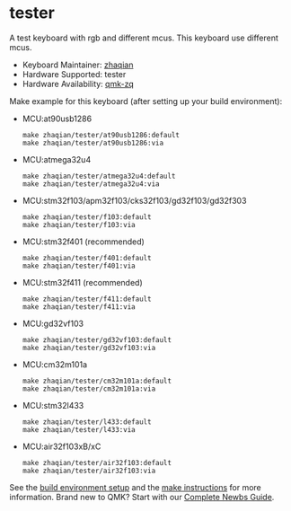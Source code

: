 # tester

A test keyboard with rgb and different mcus.
This keyboard use different mcus.

* Keyboard Maintainer: [zhaqian](https://github.com/zhaqian12)
* Hardware Supported: tester
* Hardware Availability: [qmk-zq](https://github.com/zhaqian12/qmk_firmware)

Make example for this keyboard (after setting up your build environment):

* MCU:at90usb1286
    ```
    make zhaqian/tester/at90usb1286:default
    make zhaqian/tester/at90usb1286:via
    ```

* MCU:atmega32u4
    ```
    make zhaqian/tester/atmega32u4:default
    make zhaqian/tester/atmega32u4:via
    ```

* MCU:stm32f103/apm32f103/cks32f103/gd32f103/gd32f303
    ```
    make zhaqian/tester/f103:default
    make zhaqian/tester/f103:via
    ```

* MCU:stm32f401 (recommended)
    ```
    make zhaqian/tester/f401:default
    make zhaqian/tester/f401:via
    ```

* MCU:stm32f411 (recommended)
    ```
    make zhaqian/tester/f411:default
    make zhaqian/tester/f411:via
    ```
    
* MCU:gd32vf103
    ```
    make zhaqian/tester/gd32vf103:default
    make zhaqian/tester/gd32vf103:via
    ```
    
* MCU:cm32m101a
    ```
    make zhaqian/tester/cm32m101a:default
    make zhaqian/tester/cm32m101a:via
    ```
    
* MCU:stm32l433
    ```
    make zhaqian/tester/l433:default
    make zhaqian/tester/l433:via
    ```
    
 * MCU:air32f103xB/xC
    ```
    make zhaqian/tester/air32f103:default
    make zhaqian/tester/air32f103:via
    ```

See the [build environment setup](https://docs.qmk.fm/#/getting_started_build_tools) and the [make instructions](https://docs.qmk.fm/#/getting_started_make_guide) for more information. Brand new to QMK? Start with our [Complete Newbs Guide](https://docs.qmk.fm/#/newbs).
 
